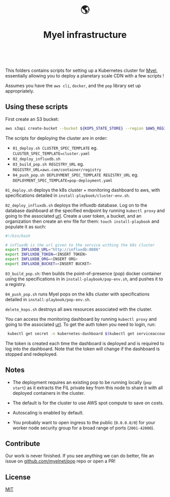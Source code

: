 <h1 align="center">
	<br>
	  	🌎
	<br>
	<br>
	Myel infrastructure
	<br>
	<br>
	<br>
</h1>

This folders contains scripts for setting up a Kubernetes cluster for [Myel](https://myel.network), essentially allowing you to deploy a planetary scale CDN with a few scripts !

Assumes you have the `aws cli`, `docker`, and the `pop` library set up appropriately.

## Using these scripts

First create an S3 bucket:

```bash
aws s3api create-bucket --bucket ${KOPS_STATE_STORE} --region $AWS_REGION --create-bucket-configuration LocationConstraint=$AWS_REGION >> s3.resp
```


The scripts for deploying the cluster are in order:
- `01_deploy.sh CLUSTER_SPEC_TEMPLATE` eg. `CLUSTER_SPEC_TEMPLATE=cluster.yaml`
- `02_deploy_influxdb.sh`
- `03_build_pop.sh REGISTRY_URL` eg. `REGISTRY_URL=aws.com/container/registry`
- `04_push_pop.sh DEPLOYMENT_SPEC_TEMPLATE REGISTRY_URL` eg. `DEPLOYMENT_SPEC_TEMPLATE=pop-deployment.yaml`

`01_deploy.sh` deploys the k8s cluster + monitoring dashboard to aws, with specifications detailed in `install-playbook/cluster-env.sh`.

`02_deploy_influxdb.sh` deploys the influxdb database. Log on to the database dashboard at the specified endpoint by running `kubectl proxy` and going to the associated [url](http://localhost:8001/api/v1/namespaces/influxdb/services/https:influxdb:/proxy/). Create a user token, a bucket, and an organization then create an env file for them: `touch install-playbook` and populate it as such:

```bash
#!/bin/bash

# influxdb is the url given to the service withing the k8s cluster
export INFLUXDB_URL="http://influxdb:8086"
export INFLUXDB_TOKEN=<INSERT TOKEN>
export INFLUXDB_ORG=<INSERT ORG>
export INFLUXDB_BUCKET=<INSERT BUCKET>
```

`03_build_pop.sh`:  then builds the point-of-presence (pop) docker container using the specifications in in `install-playbook/pop-env.sh`, and pushes it to a registry.

`04_push_pop.sh` runs Myel pops on the k8s cluster with specifications detailed in `install-playbook/pop-env.sh`.

`delete_kops.sh` destroys all aws resources associated with the cluster.

You can access the monitoring dashboard by running `kubectl proxy` and going to the associated [url](http://localhost:8001/api/v1/namespaces/kubernetes-dashboard/services/https:kubernetes-dashboard:/proxy/). To get the auth token you need to login, run:

```bash
 kubectl get secret -n kubernetes-dashboard $(kubectl get serviceaccount admin-user -n kubernetes-dashboard -o jsonpath="{.secrets[0].name}") -o jsonpath="{.data.token}" | base64 --decode
```
The token is created each time the dashboard is deployed and is required to log into the dashboard. Note that the token will change if the dashboard is stopped and redeployed.

## Notes

- The deployment requires an existing pop to be running locally (`pop start`) as it extracts the FIL private key from this node to share it with all deployed containers in the cluster.

- The default is for the cluster to use AWS spot compute to save on costs.

- Autoscaling is enabled by default.

- You probably want to open ingress to the public (`0.0.0.0/0`) for your worker node security group for a broad range of ports (`2001-42000`).


## Contribute

Our work is never finished. If you see anything we can do better, file an issue on [github.com/myelnet/pop](https://github.com/myelnet/pop/) repo or open a PR!

## License

[MIT](./LICENSE-MIT)
